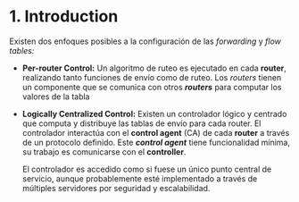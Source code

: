 # 1. Introduction

Existen dos enfoques posibles a la configuración de las *forwarding* y *flow tables:*

- **************************************Per-router Control:************************************** Un algoritmo de ruteo es ejecutado en cada ******router******, realizando tanto funciones de envío como de ruteo. Los *routers* tienen un componente que se comunica con otros *******routers******* para computar los valores de la tabla
- ******************************Logically Centralized Control:****************************** Existen un controlador lógico y centrado que computa y distribuye las tablas de envío para cada router. El controlador interactúa con el **************control agent************** (CA) de cada ******router****** a través de un protocolo definido. Este *************control agent************* tiene funcionalidad mínima, su trabajo es comunicarse con el **********controller**********.
    
    El controlador es accedido como si fuese un único punto central de servicio, aunque probablemente esté implementado a través de múltiples servidores por seguridad y escalabilidad.